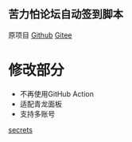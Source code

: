 ## 苦力怕论坛自动签到脚本

原项目 [Github](https://github.com/xyz8848/KLPBBS_auto_sign_in) [Gitee](https://gitee.com/xyz8848/KLPBBS_auto_sign_in)

# 修改部分
- 不再使用GitHub Action
- 适配青龙面板
- 支持多账号

[secrets](https://github.com/AAA-github-A/klp-ql/blob/main/secrets.md)

